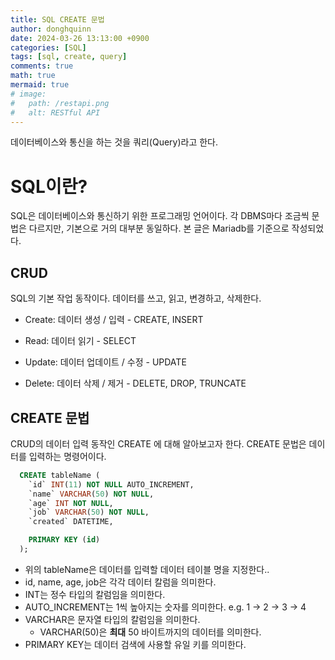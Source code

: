```yaml
---
title: SQL CREATE 문법
author: donghquinn
date: 2024-03-26 13:13:00 +0900
categories: [SQL]
tags: [sql, create, query]
comments: true
math: true
mermaid: true
# image:
#   path: /restapi.png
#   alt: RESTful API
---
```


데이터베이스와 통신을 하는 것을 쿼리(Query)라고 한다.

# SQL이란?

SQL은 데이터베이스와 통신하기 위한 프로그래밍 언어이다. 각 DBMS마다 조금씩 문법은 다르지만, 기본으로 거의 대부분 동일하다. 
본 글은 Mariadb를 기준으로 작성되었다.

## CRUD

SQL의 기본 작업 동작이다. 데이터를 쓰고, 읽고, 변경하고, 삭제한다.

- Create: 데이터 생성 / 입력 - CREATE, INSERT

- Read: 데이터 읽기 - SELECT

- Update: 데이터 업데이트 / 수정 - UPDATE

- Delete: 데이터 삭제 / 제거 - DELETE, DROP, TRUNCATE

## CREATE 문법

CRUD의 데이터 입력 동작인 CREATE 에 대해 알아보고자 한다. CREATE 문법은 데이터를 입력하는 명령어이다.

```sql
  CREATE tableName (
    `id` INT(11) NOT NULL AUTO_INCREMENT,
    `name` VARCHAR(50) NOT NULL,
    `age` INT NOT NULL,
    `job` VARCHAR(50) NOT NULL,
    `created` DATETIME,

    PRIMARY KEY (id)
  );

```

- 위의 tableName은 데이터를 입력할 데이터 테이블 명을 지정한다..
- id, name, age, job은 각각 데이터 칼럼을 의미한다.
- INT는 정수 타입의 칼럼임을 의미한다.
- AUTO_INCREMENT는 1씩 높아지는 숫자를 의미한다. e.g. 1 -> 2 -> 3 -> 4
- VARCHAR은 문자열 타입의 칼럼임을 의미한다.
  - VARCHAR(50)은 **최대** 50 바이트까지의 데이터를 의미한다.
- PRIMARY KEY는 데이터 검색에 사용할 유일 키를 의미한다.
